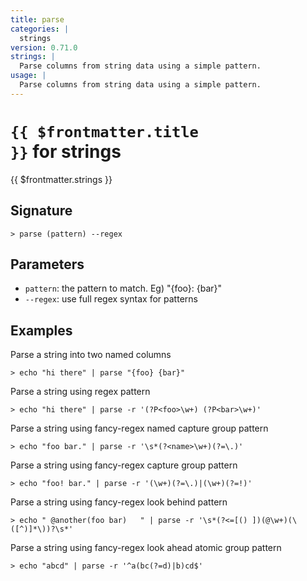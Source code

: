 ```yaml
---
title: parse
categories: |
  strings
version: 0.71.0
strings: |
  Parse columns from string data using a simple pattern.
usage: |
  Parse columns from string data using a simple pattern.
---
```


# <code>{{ $frontmatter.title }}</code> for strings

<div class='command-title'>{{ $frontmatter.strings }}</div>

## Signature

```> parse (pattern) --regex```

## Parameters

 -  `pattern`: the pattern to match. Eg) "{foo}: {bar}"
 -  `--regex`: use full regex syntax for patterns

## Examples

Parse a string into two named columns
```shell
> echo "hi there" | parse "{foo} {bar}"
```

Parse a string using regex pattern
```shell
> echo "hi there" | parse -r '(?P<foo>\w+) (?P<bar>\w+)'
```

Parse a string using fancy-regex named capture group pattern
```shell
> echo "foo bar." | parse -r '\s*(?<name>\w+)(?=\.)'
```

Parse a string using fancy-regex capture group pattern
```shell
> echo "foo! bar." | parse -r '(\w+)(?=\.)|(\w+)(?=!)'
```

Parse a string using fancy-regex look behind pattern
```shell
> echo " @another(foo bar)   " | parse -r '\s*(?<=[() ])(@\w+)(\([^)]*\))?\s*'
```

Parse a string using fancy-regex look ahead atomic group pattern
```shell
> echo "abcd" | parse -r '^a(bc(?=d)|b)cd$'
```
